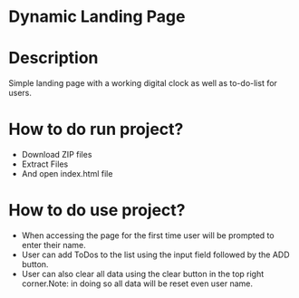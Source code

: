 # Dynamic Landing Page

Description
=========================

Simple landing page with a working digital clock as well as to-do-list for users.


How to do run project?
=======================

- Download ZIP files
- Extract Files
- And open index.html file

How to do use project?
=======================
- When accessing the page for the first time user will be prompted to enter their name.
- User can add ToDos to the list using the input field followed by the ADD button.
- User can also clear all data using the clear button in the top right corner.Note: in doing so all data will be reset even user name.
